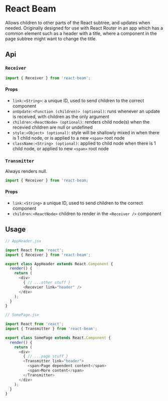 React Beam
==========

Allows children to other parts of the React subtree, and updates
when needed. Originally designed for use with React Router in an app
which has a common element such as a header with a title, where
a component in the page subtree might want to change the title.

## Api

### `Receiver`

```js
import { Receiver } from 'react-beam';
```

#### Props

- `link:<String>`: a unique ID, used to send children to the correct component
- `onUpdate:<Function (children)> (optional)`: runs whenever an update is received, with children as the only argument 
- `children:<ReactNode> (optional)`: renders child node(s) when the recevied children are null or undefined
- `style:<Object> (optional)`: style will be shallowly mixed in when there is 1 child node, or is applied to a new `<span>` root node
- `className:<String> (optional)`: applied to child node when there is 1 child node, or applied to new `<span>` root node

### `Transmitter`

Always renders null.

```js
import { Receiver } from 'react-beam;
```

#### Props

- `link:<String>` a unique ID, used to send children to the correct component
- `children:<ReactNode>` children to render in the `<Receiver />` component

## Usage

```js
// AppHeader.jsx

import React from 'react';
import { Receiver } from 'react-beam';

export class AppHeader extends React.Component {
  render() {
    return (
      <div>
        { // ...other stuff }
        <Recevier link="header" />
      </div>
    );
  }
}
```

```js
// SomePage.jsx

import React from 'react';
import { Transmitter } from 'react-beam';

export class SomePage extends React.Component {
  render() {
    return (
      <div>
        { // ...page stuff }
        <Transmitter link="header">
          <span>Page dependent content</span>
          <span>More content</span>
        </Transmitter>
      </div>
    );
  }
}
```
